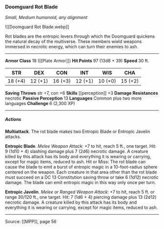 ### Doomguard Rot Blade
_Small, Medium humanoid, any alignment_

![[Doomguard Rot Blade.webp]]

Rot blades are the entropic levers through which the Doomguard quickens the natural decay of the multiverse. These members wield weapons immersed in necrotic energy, which can turn their enemies to ash.




---

**Armor Class** 18 ([[Plate Armor]])
**Hit Points** 97 (13d8 + 39)
**Speed** 30 ft.

| STR     | DEX     | CON     | INT     | WIS     | CHA     |
|---------|---------|---------|---------|---------|---------|
| 18 (+4) | 12 (+1) | 16 (+3) | 12 (+1) | 10 (+0) | 15 (+2) |

**Saving Throws** str +7, con +6
**Skills** [[perception]] +3
**Damage Resistances** necrotic
**Passive Perception** 13
**Languages** Common plus two more languages
**Challenge** 6 (2,300 XP)

---

##### Actions
**Multiattack**. The rot blade makes two Entropic Blade or Entropic Javelin attacks.

**Entropic Blade**. _Melee Weapon Attack:_ +7 to hit, reach 5 ft., one target. Hit: 9 (1d10 + 4) slashing damage plus 7 (2d6) necrotic damage. A creature killed by this attack has its body and everything it is wearing or carrying, except for magic items, reduced to ash. Hit or Miss: The rot blade can cause the blade to emit a burst of entropic magic in a 10-foot-radius sphere centered on the weapon. Each creature in that area other than the rot blade must succeed on a DC 13 Constitution saving throw or take 6 (1d12) necrotic damage. The blade can emit entropic magic in this way only once per turn.

**Entropic Javelin**. _Melee or Ranged Weapon Attack:_ +7 to hit, reach 5 ft. or range 30/120 ft., one target. Hit: 7 (1d6 + 4) piercing damage plus 13 (2d12) necrotic damage. A creature killed by this attack has its body and everything it is wearing or carrying, except for magic items, reduced to ash.


---

Source: [[MPP]], page 56